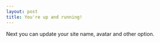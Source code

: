 ```yaml
---
layout: post
title: You're up and running!
---
```

Next you can update your site name, avatar and other option.